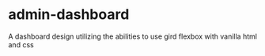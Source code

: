 # admin-dashboard

A dashboard design utilizing the abilities to use gird flexbox with vanilla html and css